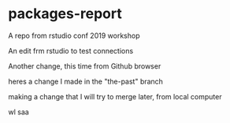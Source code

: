 # packages-report
A repo from rstudio conf 2019 workshop

An edit frm rstudio to test connections

Another change, this time from Github browser

heres a change I made in the "the-past" branch

making a change that I will try to merge later, from local computer

wl saa
